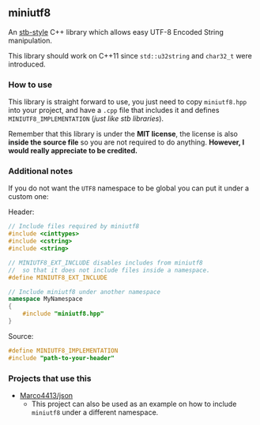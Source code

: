 ## miniutf8

An [stb-style](https://github.com/nothings/stb) C++ library which allows easy UTF-8 Encoded String manipulation.

This library should work on C++11 since `std::u32string` and `char32_t` were introduced.

### How to use

This library is straight forward to use, you just need to copy `miniutf8.hpp` into your project, and have a `.cpp` file
that includes it and defines `MINIUTF8_IMPLEMENTATION` (*just like stb libraries*).

Remember that this library is under the **MIT license**, the license is also **inside the source file** so you are not required to do anything.
**However, I would really appreciate to be credited.**

### Additional notes

If you do not want the `UTF8` namespace to be global you can put it under a custom one:

Header:
```cpp
// Include files required by miniutf8
#include <cinttypes>
#include <cstring>
#include <string>

// MINIUTF8_EXT_INCLUDE disables includes from miniutf8
//  so that it does not include files inside a namespace.
#define MINIUTF8_EXT_INCLUDE

// Include miniutf8 under another namespace
namespace MyNamespace
{
    #include "miniutf8.hpp"
}
```

Source:
```cpp
#define MINIUTF8_IMPLEMENTATION
#include "path-to-your-header"
```

### Projects that use this

- [Marco4413/json](https://github.com/Marco4413/json)
  - This project can also be used as an example on how to include `miniutf8` under a different namespace.

